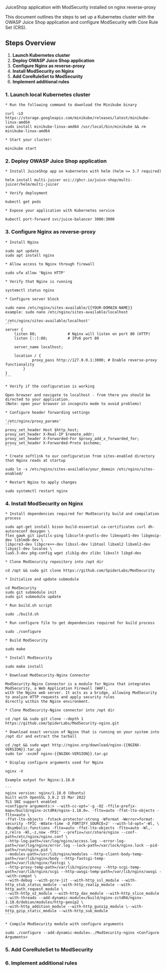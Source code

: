 JuiceShop application with ModSecurity installed on nginx reverse-proxy

This document outlines the steps to set up a Kubernetes cluster with the OWASP Juice Shop application and configure ModSecurity with Core Rule Set (CRS).

## Steps Overview

1. **Launch Kubernetes cluster**
2. **Deploy OWASP Juice Shop application**
3. **Configure Nginx as reverse-proxy**
4. **Install ModSecurity on Nginx**
5. **Add CoreRuleSet to ModSecurity**
6. **Implement additional rules**



### 1. Launch local Kubernetes cluster

	* Run the following command to download the Minikube binary

	curl -LO https://storage.googleapis.com/minikube/releases/latest/minikube-linux-amd64
	sudo install minikube-linux-amd64 /usr/local/bin/minikube && rm minikube-linux-amd64

	* Start your cluster:

	minikube start

### 2. Deploy OWASP Juice Shop application

	* Install JuiceShop app on kubernetes with helm (helm >= 3.7 required)
	
	helm install multi-juicer oci://ghcr.io/juice-shop/multi-juicer/helm/multi-juicer
	
	* Verify deployment
	
	kubectl get pods

	* Expose your application with Kubernetes service

	kubectl port-forward svc/juice-balancer 3000:3000

### 3. Configure Nginx as reverse-proxy

	* Install Nginx	

	sudo apt update
	sudo apt install nginx

	* Allow access to Nginx through firewall

	sudo ufw allow 'Nginx HTTP'

	* Verify that Nginx is running

	systemctl status nginx

	* Configure server block

	sudo nano /etc/nginx/sites-available/{{YOUR-DOMAIN-NAME}}
	example: sudo nano /etc/nginx/sites-available/localhost

	'/etc/nginx/sites-available/localhost'
	```
	server {
        listen 80;              # Nginx will listen on port 80 (HTTP)
        listen [::]:80;         # IPv6 port 80

        server_name localhost;

        location / {
                proxy_pass http://127.0.0.1:3000; # Enable reverse-proxy functionality
        	}
	}
	```

	* Verify if the configuration is working

	Open browser and navigate to localhost - from there you should be directed to your application.
	(Note: open your browser in incognito mode to avoid problems)

	* Configure header forwarding settings

	'/etc/nginx/proxy_params'
	```
	proxy_set_header Host $http_host;
	proxy_set_header X-Real-IP $remote_addr;
	proxy_set_header X-Forwarded-For $proxy_add_x_forwarded_for;
	proxy_set_header X-Forwarded-Proto $scheme;
	```

	* Create softlink to our configuration from sites-enabled directory that Nginx reads at startup

	sudo ln -s /etc/nginx/sites-available/your_domain /etc/nginx/sites-enabled/

	* Restart Nginx to apply changes

	sudo systemctl restart nginx

### 4. Install ModSecurity on Nginx

	* Install dependencies required for ModSecurity build and compilation process

	sudo apt-get install bison build-essential ca-certificates curl dh-autoreconf doxygen \
	flex gawk git iputils-ping libcurl4-gnutls-dev libexpat1-dev libgeoip-dev liblmdb-dev \
  	libpcre3-dev libpcre++-dev libssl-dev libtool libxml2 libxml2-dev libyajl-dev locales \
  	lua5.3-dev pkg-config wget zlib1g-dev zlibc libxslt libgd-dev

	* Clone ModSecurity repository into /opt dir

	cd /opt && sudo git clone https://github.com/SpiderLabs/ModSecurity

	* Initialize and update submodule
	
	cd ModSecurity	
	sudo git submodule init
	sudo git submodule update
	
	* Run build.sh script

	sudo ./build.sh

	* Run configure file to get dependencies required for build process

	sudo ./configure

	* Build ModSecurity

	sudo make
	
	* Install ModSecurity
	
	sudo make install

	* Download ModSecurity-Nginx Connector

	ModSecurity-Nginx Connector is a module for Nginx that integrates ModSecurity, a Web Application Firewall (WAF),
	with the Nginx web server. It acts as a bridge, allowing ModSecurity to analyze HTTP requests and apply security rules
	directly within the Nginx environment.

	* Clone ModSecurity-Nginx connector into /opt dir

	cd /opt && sudo git clone --depth 1 https://github.com/SpiderLabs/ModSecurity-nginx.git

	* Download exact version of Nginx that is running on your system into /opt dir and extract the tarball

	cd /opt && sudo wget http://nginx.org/download/nginx-{{NGINX-VERSION}}.tar.gz
	sudo tar -xvzmf nginx-{{NGINX-VERSION}}.tar.gz

	* Display configure arguments used for Nginx

	nginx -V

	Example output for Nginx:1.18.0

	```
	nginx version: nginx/1.18.0 (Ubuntu)
	built with OpenSSL 3.0.2 15 Mar 2022
	TLS SNI support enabled
	<configure arguments:> --with-cc-opt='-g -O2 -ffile-prefix-map=/build/nginx-zctdR4/nginx-1.18.0=. -flto=auto -ffat-lto-objects -flto=auto \
	-ffat-lto-objects -fstack-protector-strong -Wformat -Werror=format-security -fPIC -Wdate-time -D_FORTIFY_SOURCE=2' --with-ld-opt='-Wl, \
	-Bsymbolic-functions -flto=auto -ffat-lto-objects -flto=auto -Wl,-z,relro -Wl,-z,now -fPIC' --prefix=/usr/share/nginx --conf-path=/etc/nginx/nginx.conf \
	--http-log-path=/var/log/nginx/access.log --error-log-path=/var/log/nginx/error.log --lock-path=/var/lock/nginx.lock --pid-path=/run/nginx.pid \
	--modules-path=/usr/lib/nginx/modules --http-client-body-temp-path=/var/lib/nginx/body --http-fastcgi-temp-path=/var/lib/nginx/fastcgi \
	--http-proxy-temp-path=/var/lib/nginx/proxy --http-scgi-temp-path=/var/lib/nginx/scgi --http-uwsgi-temp-path=/var/lib/nginx/uwsgi --with-compat \
  	--with-debug --with-pcre-jit --with-http_ssl_module --with-http_stub_status_module --with-http_realip_module --with-http_auth_request_module \
	--with-http_v2_module --with-http_dav_module --with-http_slice_module --with-threads --add-dynamic-module=/build/nginx-zctdR4/nginx-1.18.0/debian/modules/http-geoip2 \
	--with-http_addition_module --with-http_gunzip_module \--with-http_gzip_static_module --with-http_sub_module
	```

	* Compile ModSecurity module with configure arguments
		
	sudo ./configure --add-dynamic-module=../ModSecurity-nginx <Configure Arguments>

### 5. Add CoreRuleSet to ModSecurity

### 6. Implement additional rules
